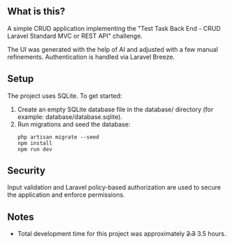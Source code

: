 ## What is this?

A simple CRUD application implementing the "Test Task Back End - CRUD Laravel Standard MVC or REST API" challenge.

The UI was generated with the help of AI and adjusted with a few manual refinements. Authentication is handled via
Laravel Breeze.

## Setup

The project uses SQLite. To get started:

1. Create an empty SQLite database file in the database/ directory (for example: database/database.sqlite).
2. Run migrations and seed the database:
   ```
   php artisan migrate --seed
   npm install
   npm run dev
   ```

## Security

Input validation and Laravel policy-based authorization are used to secure the application and enforce permissions.

## Notes

- Total development time for this project was approximately ~~2.3~~ 3.5 hours.
